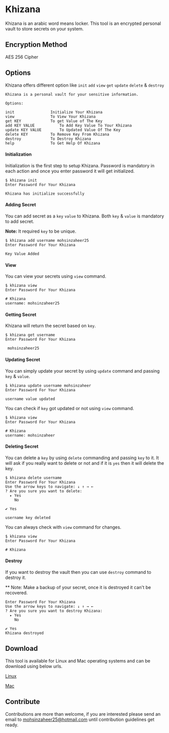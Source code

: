 # Khizana

Khizana is an arabic word means locker. This tool is an encrypted personal vault to store secrets on your system.

## Encryption Method

AES 256 Cipher

## Options

Khizana offers different option like `init` `add` `view` `get` `update` `delete` & `destroy`

```cassandraql
Khizana is a personal vault for your sensitive information.

Options:

init				Initialize Your Khizana
view				To View Your Khizana
get KEY				To get Value of The Key
add KEY VALUE			To Add Key Value To Your Khizana
update KEY VALUE		To Updated Value Of The Key
delete KEY			To Remove Key From Khizana
destroy				To Destroy Khizana
help				To Get Help Of Khizana
```

#### Initialization

Initialization is the first step to setup Khizana. Password is mandatory in each action and once you enter password it will get initialized.

```cassandraql
$ khizana init
Enter Password For Your Khizana

Khizana has initialize successfully
```

#### Adding Secret

You can add secret as a `key` `value` to Khizana. Both `key` & `value` is mandatory to add secret.

**Note:** It required `key` to be unique.

```cassandraql
$ khizana add username mohsinzaheer25
Enter Password For Your Khizana

Key Value Added
```

#### View

You can view your secrets using `view` command.

```cassandraql
$ khizana view
Enter Password For Your Khizana

# Khizana
username: mohsinzaheer25
```

#### Getting Secret

Khizana will return the secret based on `key`.

```cassandraql
$ khizana get username
Enter Password For Your Khizana

 mohsinzaheer25
```

#### Updating Secret

You can simply update your secret by using `update` command and passing `key` & `value`.

```cassandraql
$ khizana update username mohsinzaheer
Enter Password For Your Khizana

username value updated

```

You can check if `key` got updated or not using `view` command.

```cassandraql
$ khizana view
Enter Password For Your Khizana

# Khizana
username: mohsinzaheer
```

#### Deleting Secret

You can delete a `key` by using `delete` commanding and passing `key` to it. It will ask if you really want to delete or not and if it is `yes` then it will delete the key.

```cassandraql
$ khizana delete username
Enter Password For Your Khizana
Use the arrow keys to navigate: ↓ ↑ → ←
? Are you sure you want to delete:
  ▸ Yes
    No

✔ Yes

username key deleted
```

You can always check with `view` command for changes.

```cassandraql
$ khizana view
Enter Password For Your Khizana

# Khizana
```

#### Destroy

If you want to destroy the vault then you can use `destroy` command to destroy it.

\*\* Note: Make a backup of your secret, once it is destroyed it can't be recovered.

```cassandraql
Enter Password For Your Khizana
Use the arrow keys to navigate: ↓ ↑ → ←
? Are you sure you want to destroy Khizana:
  ▸ Yes
    No

✔ Yes
Khizana destroyed
```

## Download

This tool is available for Linux and Mac operating systems and can be download using below urls.

[Linux](https://github.com/mohsinzaheer25/khizana/releases/download/1.0/khizana-linux-amd64)

[Mac](https://github.com/mohsinzaheer25/khizana/releases/download/1.0/khizana-mac-amd64)

## Contribute

Contributions are more than welcome, if you are interested please send an email to mohsinzaheer25@hotmail.com until contribution guidelines get ready.
